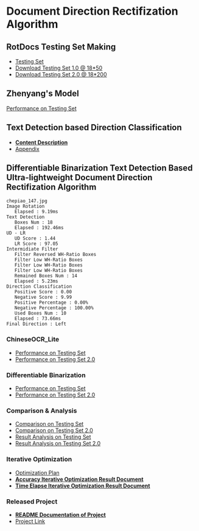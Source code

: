# Document Direction Rectifization Algorithm

## RotDocs Testing Set Making

- [Testing Set](https://github.com/Noba1anc3/Direction_Classify/blob/master/Tesing%20Set.md)
- [Download Testing Set 1.0 @ 18*50](https://bhpan.buaa.edu.cn:443/link/787CCE6F804CBC0F52251D87A79DCD91)
- [Download Testing Set 2.0 @ 18*200](https://bhpan.buaa.edu.cn:443/link/7EFF874581A29BAE85822C1D11A9E0A2)

## Zhenyang's Model

[Performance on Testing Set](https://github.com/Noba1anc3/Direction_Classify/blob/master/zhenyang_version/README.md)

## Text Detection based Direction Classification

- [**Content Description**](https://github.com/Noba1anc3/Direction_Classify/blob/master/Text%20Detection%20Based/README.md)
- [Appendix](https://github.com/Noba1anc3/Direction_Classify/blob/master/Text%20Detection%20Based/Appendix.md)

## Differentiable Binarization Text Detection Based Ultra-lightweight Document Direction Rectifization Algorithm

```
chepiao_147.jpg
Image Rotation
   Elapsed : 9.19ms
Text Detection
   Boxes Num : 18
   Elapsed : 192.46ms
UD - LR
   UD Score : 1.44 
   LR Score : 97.05
Intermidiate Filter
   Filter Reversed WH-Ratio Boxes
   Filter Low WH-Ratio Boxes
   Filter Low WH-Ratio Boxes
   Filter Low WH-Ratio Boxes
   Remained Boxes Num : 14
   Elapsed : 5.23ms
Direction Classification
   Positive Score : 0.00 
   Negative Score : 9.99 
   Positive Percentage : 0.00% 
   Negative Percentage : 100.00%
   Used Boxes Num : 10
   Elapsed : 73.66ms
Final Direction : Left
```
### ChineseOCR_Lite

- [Performance on Testing Set](https://github.com/Noba1anc3/Direction_Classify/blob/master/chineseocr_lite/README.md)
- [Performance on Testing Set 2.0](https://github.com/Noba1anc3/Direction_Classify/blob/master/chineseocr_lite/Test%20Set%202.0.md)

### Differentiable Binarization

- [Performance on Testing Set](https://github.com/Noba1anc3/Direction_Classify/blob/master/PaddleOCR/README.md)
- [Performance on Testing Set 2.0](https://github.com/Noba1anc3/Direction_Classify/blob/master/PaddleOCR/Test%20Set%202.0.md)

### Comparison & Analysis

- [Comparison on Testing Set](https://github.com/Noba1anc3/Direction_Classify/blob/master/Comparison.md)
- [Comparison on Testing Set 2.0](https://github.com/Noba1anc3/Direction_Classify/blob/master/Comparison%202.0.md)
- [Result Analysis on Testing Set](https://github.com/Noba1anc3/Direction_Classify/blob/master/Result_Analysis.md)
- [Result Analysis on Testing Set 2.0](https://github.com/Noba1anc3/Direction_Classify/blob/master/Result_Analysis%202.0.md)

### Iterative Optimization

- [Optimization Plan](https://github.com/Noba1anc3/Direction_Classify/blob/master/PaddleOCR/Optimize.md)
- [**Accuracy Iterative Optimization Result Document**](https://github.com/Noba1anc3/Direction_Classify/blob/master/PaddleOCR/%E5%87%86%E7%A1%AE%E7%8E%87%E8%BF%AD%E4%BB%A3%E4%BC%98%E5%8C%96%E7%BB%93%E6%9E%9C%E6%96%87%E6%A1%A3.md) 
- [**Time Elapse Iterative Optimization Result Document**](https://github.com/Noba1anc3/Direction_Classify/blob/master/PaddleOCR/%E6%97%B6%E9%97%B4%E6%B6%88%E8%80%97%E8%BF%AD%E4%BB%A3%E4%BC%98%E5%8C%96%E7%BB%93%E6%9E%9C%E6%96%87%E6%A1%A3.md) 

### Released Project

- [**README Documentation of Project**](https://github.com/Noba1anc3/Direction_Classify/blob/master/PaddleOCR-simplified/README.md)
- [Project Link](https://github.com/Noba1anc3/Direction_Classify/tree/master/PaddleOCR-simplified)
